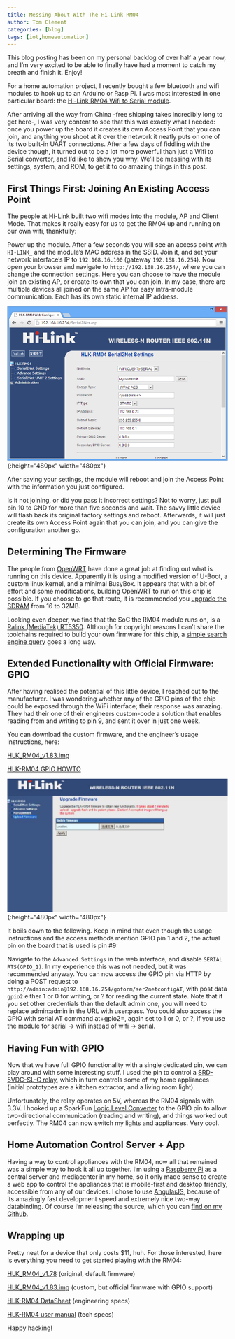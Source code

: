 ```yaml
---
title: Messing About With The Hi-Link RM04
author: Tom Clement
categories: [blog]
tags: [iot,homeautomation]
---
```


This blog posting has been on my personal backlog of over half a year now, and I’m very excited to be able to finally have had a moment to catch my breath and finish it. Enjoy!

 

For a home automation project, I recently bought a few bluetooth and wifi modules to hook up to an Arduino or Rasp Pi. I was most interested in one particular board: the [Hi-Link RM04 Wifi to Serial module](http://www.hlktech.net/product_detail.php?ProId=40).

After arriving all the way from China -free shipping takes incredibly long to get here-, I was very content to see that this was exactly what I needed: once you power up the board it creates its own Access Point that you can join, and anything you shoot at it over the network it neatly puts on one of its two built-in UART connections. After a few days of fiddling with the device though, it turned out to be a lot more powerful than just a Wifi to Serial convertor, and I’d like to show you why. We’ll be messing with its settings, system, and ROM, to get it to do amazing things in this post.

## First Things First: Joining An Existing Access Point

The people at Hi-Link built two wifi modes into the module, AP and Client Mode. That makes it really easy for us to get the RM04 up and running on our own wifi, thankfully:

Power up the module. After a few seconds you will see an access point with `HI-LINK_` and the module’s MAC address in the SSID. Join it, and set your network interface’s IP to `192.168.16.100` (gateway `192.168.16.254`). Now open your browser and navigate to `http://192.168.16.254/`, where you can change the connection settings. Here you can choose to have the module join an existing AP, or create its own that you can join. In my case, there are multiple devices all joined on the same AP for easy intra-module communication. Each has its own static internal IP address.

![Setting the RM04 module to connect to your own wifi AP is easy](/assets/posts/HLK-RM04/AP_settings.png){:height="480px" width="480px"}

After saving your settings, the module will reboot and join the Access Point with the information you just configured.

Is it not joining, or did you pass it incorrect settings? Not to worry, just pull pin 10 to GND for more than five seconds and wait. The savvy little device will flash back its original factory settings and reboot. Afterwards, it will just create its own Access Point again that you can join, and you can give the configuration another go.

## Determining The Firmware

The people from [OpenWRT](https://forum.openwrt.org/viewtopic.php?id=42142) have done a great job at finding out what is running on this device. Apparently it is using a modified version of U-Boot, a custom linux kernel, and a minimal BusyBox. It appears that with a bit of effort and some modifications, building OpenWRT to run on this chip is possible. If you choose to go that route, it is recommended you [upgrade the SDRAM](https://wiki.openwrt.org/toh/hilink/hlk-rm04#memory.configuration) from 16 to 32MB.

Looking even deeper, we find that the SoC the RM04 module runs on, is a [Ralink (MediaTek) RT5350](https://www.mediatek.com/en/products/connectivity/wifi/home-network/0022/rt5350/). Although for copyright reasons I can’t share the toolchains required to build your own firmware for this chip, a [simple search engine query](https://www.google.com/?q=rt5350+sdk#q=rt5350+sdk) goes a long way.

## Extended Functionality with Official Firmware: GPIO

After having realised the potential of this little device, I reached out to the manufacturer. I was wondering whether any of the GPIO pins of the chip could be exposed through the WiFi interface; their response was amazing. They had their one of their engineers custom-code a solution that enables reading from and writing to pin 9, and sent it over in just one week.

You can download the custom firmware, and the engineer’s usage instructions, here:

[HLK_RM04_v1.83.img](/assets/posts/HLK-RM04/HLK_RM04_v1.83.img)

[HLK-RM04 GPIO HOWTO](/assets/posts/HLK-RM04/HLK-RM04_GPIO_HOWTO.rar)

![Installation is as simple as installing the image via the default web interface.](/assets/posts/HLK-RM04/install_firmware.png){:height="480px" width="480px"}

It boils down to the following. Keep in mind that even though the usage instructions and the access methods mention GPIO pin 1 and 2, the actual pin on the board that is used is pin #9:

Navigate to the `Advanced Settings` in the web interface, and disable `SERIAL RTS(GPIO_1)`. In my experience this was not needed, but it was recommended anyway.
You can now access the GPIO pin via HTTP by doing a POST request to `http://admin:admin@192.168.16.254/goform/ser2netconfigAT`, with post data `gpio2` either 1 or 0 for writing, or ? for reading the current state. Note that if you set other credentials than the default admin one, you will need to replace admin:admin in the URL with user:pass.
You could also access the GPIO with serial AT command at+gpio2=, again set to 1 or 0, or ?, if you use the module for serial -> wifi instead of wifi -> serial.

## Having Fun with GPIO

Now that we have full GPIO functionality with a single dedicated pin, we can play around with some interesting stuff. I used the pin to control a [SRD-5VDC-SL-C relay](/assets/posts/HLK-RM04/27115-Single-Relay-Board-Datasheet.pdf), which in turn controls some of my home appliances (initial prototypes are a kitchen extractor, and a living room light).

Unfortunately, the relay operates on 5V, whereas the RM04 signals with 3.3V. I hooked up a SparkFun [Logic Level Converter](https://www.sparkfun.com/products/11978) to the GPIO pin to allow two-directional communication (reading and writing), and things worked out perfectly. The RM04 can now switch my lights and appliances. Very cool.

## Home Automation Control Server + App

Having a way to control appliances with the RM04, now all that remained was a simple way to hook it all up together. I’m using a [Raspberry Pi](https://www.raspberrypi.org/) as a central server and mediacenter in my home, so it only made sense to create a web app to control the appliances that is mobile-first and desktop friendly, accessible from any of our devices. I chose to use [AngularJS](https://angularjs.org/), because of its amazingly fast development speed and extremely nice two-way databinding. Of course I’m releasing the source, which you can [find on my Github](https://github.com/tjclement/jarvis-home-automation).

## Wrapping up

Pretty neat for a device that only costs $11, huh. For those interested, here is everything you need to get started playing with the RM04:

[HLK_RM04_v1.78](/assets/posts/HLK-RM04/HLK_RM04_v1.78.img) (original, default firmware)

[HLK_RM04_v1.83.img](/assets/posts/HLK-RM04/HLK_RM04_v1.83.img) (custom, but official firmware with GPIO support)

[HLK-RM04 DataSheet](/assets/posts/HLK-RM04/HLK-RM04%20DataSheet.pdf) (engineering specs)

[HLK-RM04 user manual](/assets/posts/HLK-RM04/HLK-RM04%20user%20manual.pdf) (tech specs)

Happy hacking!